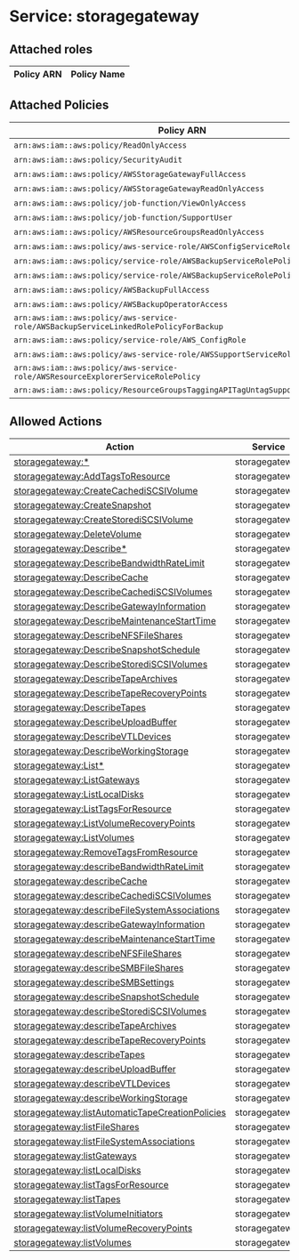 # Service: storagegateway

## Attached roles

| Policy ARN | Policy Name |
|------------|-------------|
## Attached Policies

| Policy ARN | Policy Name |
|------------|-------------|
| `arn:aws:iam::aws:policy/ReadOnlyAccess` | [ReadOnlyAccess](../policies.md#readonlyaccess) |
| `arn:aws:iam::aws:policy/SecurityAudit` | [SecurityAudit](../policies.md#securityaudit) |
| `arn:aws:iam::aws:policy/AWSStorageGatewayFullAccess` | [AWSStorageGatewayFullAccess](../policies.md#awsstoragegatewayfullaccess) |
| `arn:aws:iam::aws:policy/AWSStorageGatewayReadOnlyAccess` | [AWSStorageGatewayReadOnlyAccess](../policies.md#awsstoragegatewayreadonlyaccess) |
| `arn:aws:iam::aws:policy/job-function/ViewOnlyAccess` | [ViewOnlyAccess](../policies.md#viewonlyaccess) |
| `arn:aws:iam::aws:policy/job-function/SupportUser` | [SupportUser](../policies.md#supportuser) |
| `arn:aws:iam::aws:policy/AWSResourceGroupsReadOnlyAccess` | [AWSResourceGroupsReadOnlyAccess](../policies.md#awsresourcegroupsreadonlyaccess) |
| `arn:aws:iam::aws:policy/aws-service-role/AWSConfigServiceRolePolicy` | [AWSConfigServiceRolePolicy](../policies.md#awsconfigservicerolepolicy) |
| `arn:aws:iam::aws:policy/service-role/AWSBackupServiceRolePolicyForBackup` | [AWSBackupServiceRolePolicyForBackup](../policies.md#awsbackupservicerolepolicyforbackup) |
| `arn:aws:iam::aws:policy/service-role/AWSBackupServiceRolePolicyForRestores` | [AWSBackupServiceRolePolicyForRestores](../policies.md#awsbackupservicerolepolicyforrestores) |
| `arn:aws:iam::aws:policy/AWSBackupFullAccess` | [AWSBackupFullAccess](../policies.md#awsbackupfullaccess) |
| `arn:aws:iam::aws:policy/AWSBackupOperatorAccess` | [AWSBackupOperatorAccess](../policies.md#awsbackupoperatoraccess) |
| `arn:aws:iam::aws:policy/aws-service-role/AWSBackupServiceLinkedRolePolicyForBackup` | [AWSBackupServiceLinkedRolePolicyForBackup](../policies.md#awsbackupservicelinkedrolepolicyforbackup) |
| `arn:aws:iam::aws:policy/service-role/AWS_ConfigRole` | [AWS_ConfigRole](../policies.md#aws_configrole) |
| `arn:aws:iam::aws:policy/aws-service-role/AWSSupportServiceRolePolicy` | [AWSSupportServiceRolePolicy](../policies.md#awssupportservicerolepolicy) |
| `arn:aws:iam::aws:policy/aws-service-role/AWSResourceExplorerServiceRolePolicy` | [AWSResourceExplorerServiceRolePolicy](../policies.md#awsresourceexplorerservicerolepolicy) |
| `arn:aws:iam::aws:policy/ResourceGroupsTaggingAPITagUntagSupportedResources` | [ResourceGroupsTaggingAPITagUntagSupportedResources](../policies.md#resourcegroupstaggingapitaguntagsupportedresources) |

## Allowed Actions

| Action | Service |
|--------|---------|
| [storagegateway:*](../actions.md#storagegateway:all) | storagegateway |
| [storagegateway:AddTagsToResource](../actions.md#storagegateway:addtagstoresource) | storagegateway |
| [storagegateway:CreateCachediSCSIVolume](../actions.md#storagegateway:createcachediscsivolume) | storagegateway |
| [storagegateway:CreateSnapshot](../actions.md#storagegateway:createsnapshot) | storagegateway |
| [storagegateway:CreateStorediSCSIVolume](../actions.md#storagegateway:createstorediscsivolume) | storagegateway |
| [storagegateway:DeleteVolume](../actions.md#storagegateway:deletevolume) | storagegateway |
| [storagegateway:Describe*](../actions.md#storagegateway:describeall) | storagegateway |
| [storagegateway:DescribeBandwidthRateLimit](../actions.md#storagegateway:describebandwidthratelimit) | storagegateway |
| [storagegateway:DescribeCache](../actions.md#storagegateway:describecache) | storagegateway |
| [storagegateway:DescribeCachediSCSIVolumes](../actions.md#storagegateway:describecachediscsivolumes) | storagegateway |
| [storagegateway:DescribeGatewayInformation](../actions.md#storagegateway:describegatewayinformation) | storagegateway |
| [storagegateway:DescribeMaintenanceStartTime](../actions.md#storagegateway:describemaintenancestarttime) | storagegateway |
| [storagegateway:DescribeNFSFileShares](../actions.md#storagegateway:describenfsfileshares) | storagegateway |
| [storagegateway:DescribeSnapshotSchedule](../actions.md#storagegateway:describesnapshotschedule) | storagegateway |
| [storagegateway:DescribeStorediSCSIVolumes](../actions.md#storagegateway:describestorediscsivolumes) | storagegateway |
| [storagegateway:DescribeTapeArchives](../actions.md#storagegateway:describetapearchives) | storagegateway |
| [storagegateway:DescribeTapeRecoveryPoints](../actions.md#storagegateway:describetaperecoverypoints) | storagegateway |
| [storagegateway:DescribeTapes](../actions.md#storagegateway:describetapes) | storagegateway |
| [storagegateway:DescribeUploadBuffer](../actions.md#storagegateway:describeuploadbuffer) | storagegateway |
| [storagegateway:DescribeVTLDevices](../actions.md#storagegateway:describevtldevices) | storagegateway |
| [storagegateway:DescribeWorkingStorage](../actions.md#storagegateway:describeworkingstorage) | storagegateway |
| [storagegateway:List*](../actions.md#storagegateway:listall) | storagegateway |
| [storagegateway:ListGateways](../actions.md#storagegateway:listgateways) | storagegateway |
| [storagegateway:ListLocalDisks](../actions.md#storagegateway:listlocaldisks) | storagegateway |
| [storagegateway:ListTagsForResource](../actions.md#storagegateway:listtagsforresource) | storagegateway |
| [storagegateway:ListVolumeRecoveryPoints](../actions.md#storagegateway:listvolumerecoverypoints) | storagegateway |
| [storagegateway:ListVolumes](../actions.md#storagegateway:listvolumes) | storagegateway |
| [storagegateway:RemoveTagsFromResource](../actions.md#storagegateway:removetagsfromresource) | storagegateway |
| [storagegateway:describeBandwidthRateLimit](../actions.md#storagegateway:describebandwidthratelimit) | storagegateway |
| [storagegateway:describeCache](../actions.md#storagegateway:describecache) | storagegateway |
| [storagegateway:describeCachediSCSIVolumes](../actions.md#storagegateway:describecachediscsivolumes) | storagegateway |
| [storagegateway:describeFileSystemAssociations](../actions.md#storagegateway:describefilesystemassociations) | storagegateway |
| [storagegateway:describeGatewayInformation](../actions.md#storagegateway:describegatewayinformation) | storagegateway |
| [storagegateway:describeMaintenanceStartTime](../actions.md#storagegateway:describemaintenancestarttime) | storagegateway |
| [storagegateway:describeNFSFileShares](../actions.md#storagegateway:describenfsfileshares) | storagegateway |
| [storagegateway:describeSMBFileShares](../actions.md#storagegateway:describesmbfileshares) | storagegateway |
| [storagegateway:describeSMBSettings](../actions.md#storagegateway:describesmbsettings) | storagegateway |
| [storagegateway:describeSnapshotSchedule](../actions.md#storagegateway:describesnapshotschedule) | storagegateway |
| [storagegateway:describeStorediSCSIVolumes](../actions.md#storagegateway:describestorediscsivolumes) | storagegateway |
| [storagegateway:describeTapeArchives](../actions.md#storagegateway:describetapearchives) | storagegateway |
| [storagegateway:describeTapeRecoveryPoints](../actions.md#storagegateway:describetaperecoverypoints) | storagegateway |
| [storagegateway:describeTapes](../actions.md#storagegateway:describetapes) | storagegateway |
| [storagegateway:describeUploadBuffer](../actions.md#storagegateway:describeuploadbuffer) | storagegateway |
| [storagegateway:describeVTLDevices](../actions.md#storagegateway:describevtldevices) | storagegateway |
| [storagegateway:describeWorkingStorage](../actions.md#storagegateway:describeworkingstorage) | storagegateway |
| [storagegateway:listAutomaticTapeCreationPolicies](../actions.md#storagegateway:listautomatictapecreationpolicies) | storagegateway |
| [storagegateway:listFileShares](../actions.md#storagegateway:listfileshares) | storagegateway |
| [storagegateway:listFileSystemAssociations](../actions.md#storagegateway:listfilesystemassociations) | storagegateway |
| [storagegateway:listGateways](../actions.md#storagegateway:listgateways) | storagegateway |
| [storagegateway:listLocalDisks](../actions.md#storagegateway:listlocaldisks) | storagegateway |
| [storagegateway:listTagsForResource](../actions.md#storagegateway:listtagsforresource) | storagegateway |
| [storagegateway:listTapes](../actions.md#storagegateway:listtapes) | storagegateway |
| [storagegateway:listVolumeInitiators](../actions.md#storagegateway:listvolumeinitiators) | storagegateway |
| [storagegateway:listVolumeRecoveryPoints](../actions.md#storagegateway:listvolumerecoverypoints) | storagegateway |
| [storagegateway:listVolumes](../actions.md#storagegateway:listvolumes) | storagegateway |